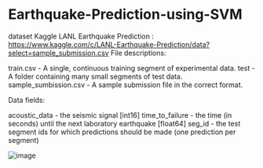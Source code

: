 # Earthquake-Prediction-using-SVM

dataset Kaggle LANL Earthquake Prediction : 
https://www.kaggle.com/c/LANL-Earthquake-Prediction/data?select=sample_submission.csv
File descriptions:


train.csv - A single, continuous training segment of experimental data.
test - A folder containing many small segments of test data.
sample_sumbission.csv - A sample submission file in the correct format.


Data fields:


acoustic_data - the seismic signal [int16]
time_to_failure - the time (in seconds) until the next laboratory earthquake [float64]
seg_id - the test segment ids for which predictions should be made (one prediction per segment)

![image](https://user-images.githubusercontent.com/63444224/156176098-19986ca9-eeaf-4088-a003-78112190f91d.png)
